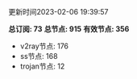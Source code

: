 更新时间2023-02-06 19:39:57

**总订阅: 73**
**总节点: 915**
**有效节点: 356**
- v2ray节点: 176
- ss节点: 168
- trojan节点: 12
